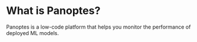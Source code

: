 # What is Panoptes?
Panoptes is a low-code platform that helps you monitor the performance of deployed ML models. 